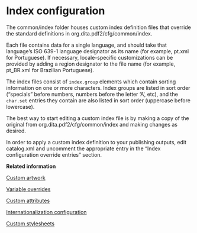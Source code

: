 # Index configuration

The common/index folder houses custom index definition files that override the standard definitions in org.dita.pdf2/cfg/common/index.

Each file contains data for a single language, and should take that language’s ISO 639-1 language designator as its name \(for example, pt.xml for Portuguese\). If necessary, locale-specific customizations can be provided by adding a region designator to the file name \(for example, pt\_BR.xml for Brazilian Portuguese\).

The index files consist of `index.group` elements which contain sorting information on one or more characters. Index groups are listed in sort order \(“specials” before numbers, numbers before the letter ‘A‘, etc\), and the `char.set` entries they contain are also listed in sort order \(uppercase before lowercase\).

The best way to start editing a custom index file is by making a copy of the original from org.dita.pdf2/cfg/common/index and making changes as desired.

In order to apply a custom index definition to your publishing outputs, edit catalog.xml and uncomment the appropriate entry in the “Index configuration override entries” section.

**Related information**  


[Custom artwork](../topics/pdf-plugin-structure_common-artwork.md)

[Variable overrides](../topics/pdf-plugin-structure_common-vars.md)

[Custom attributes](../topics/pdf-plugin-structure_fo-attrs.md)

[Internationalization configuration](../topics/pdf-plugin-structure_fo-i18n.md)

[Custom stylesheets](../topics/pdf-plugin-structure_fo-xsl.md)


